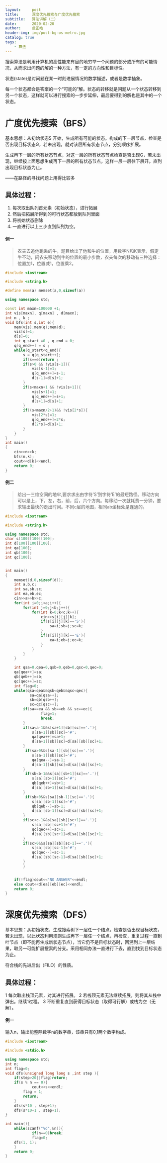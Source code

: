 ```yaml
---
layout:     post
title:      深度优先搜索与广度优先搜索
subtitle:   算法讲解（二）
date:       2020-02-20
author:     虞正皓
header-img: img/post-bg-os-metro.jpg
catalog: true
tags:
    - 算法
---
```

搜索算法是利用计算机的高性能来有目的地穷举一个问题的部分或所有的可能情况，从而求出问题的解的一种方法，有一定的方向性和目标性。

状态(state)是对问题在某一时刻进展情况的数学描述，或者是数学抽象。

每一个状态都会是答案的一个“可能的”解。状态的转移就是问题从一个状态转移到另一个状态，这样就可以进行搜索的一步步延伸，最后要得到的解也是其中的一个状态。

# 广度优先搜索（BFS）

基本思想：从初始状态S 开始，生成所有可能的状态。构成的下一层节点，检查是否出现目标状态G，若未出现，就对该层所有状态节点，分别顺序扩展。

生成再下一层的所有状态节点，对这一层的所有状态节点检查是否出现G，若未出现，继续按上面思想生成再下一层的所有状态节点，这样一层一层往下展开。直到出现目标状态为止。

——在路径的寻找问题上用得比较多

## 具体过程：
1. 每次取出队列首元素（初始状态），进行拓展
2. 然后把拓展所得到的可行状态都放到队列里面
3. 将初始状态删除
4. 一直进行以上三步直到队列为空。

#### 例一

> 农夫去追他跑丢的牛，题目给出了他和牛的位置，用数字N和K表示，假定牛不动，问农夫移动到牛的位置的最小步数，农夫每次的移动有三种选择：位置加1，位置减1，位置乘2。


```cpp
#include <iostream>

#include <string.h>

#define mem(a) memset(a,0,sizeof(a))

using namespace std;

const int maxn=100000 +1;
int vis[maxn], q[maxn] , d[maxn];
int n , k ;
void bfs(int s,int e){
    mem(vis);mem(q);mem(d);
    vis[s]=1;
    d[s]=0;
    int q_start =0 , q_end = 0;
    q[q_end++] = s ;
    while(q_start<q_end){
        s = q[q_start++];
        if(s==e)return ;
        if(s>0 && !vis[s-1]){
            vis[s-1]=1;
            q[q_end++]=s-1;
            d[s-1]=d[s]+1;
        }
        if(s<maxn+1 && !vis[s+1]){
            vis[s+1]=1;
            q[q_end++]=s+1;
            d[s+1]=d[s]+1;
        }
        if((s<maxn/2+1)&& !vis[2*s]){
            vis[2*s]=1;
            q[q_end++]=2*s;
            d[2*s]=d[s]+1;
        }
    }
}
int main()
{
    cin>>n>>k;
    bfs(n,k);
    cout<<d[k]<<endl;
    return 0;
}
```

#### 例二

>给出一三维空间的地牢,要求求出由字符’S’到字符’E’的最短路径。移动方向可以是上，下，左，右，前，后，六个方向。每移动一次就耗费一分钟，要求输出最快的走出时间。不同c层的地图，相同ab坐标处是连通的。

```cpp
#include <iostream>

#include <string.h>

using namespace std;
char s[100][100][100];
int d[100][100][100];
int qa[100];
int qb[100];
int qc[100];


int main()
{
    memset(d,0,sizeof(d));
    int a,b,c;
    int sa,sb,sc;
    int ea,eb,ec;
    cin>>a>>b>>c;
    for(int i=0;i<a;i++){
        for(int j=0;j<b;j++){
            for(int k=0;k<c;k++){
                cin>>s[i][j][k];
                if(s[i][j][k]=='S'){
                    sa=i;sb=j;sc=k;
                }
                if(s[i][j][k]=='E'){
                    ea=i;eb=j;ec=k;
                }
            }
        }
    }

    int qsa=0,qea=0,qsb=0,qeb=0,qsc=0,qec=0;
    qa[qea++]=sa;
    qb[qeb++]=sb;
    qc[qec++]=sc;
    int flag=0;
    while(qsa<qea&&qsb<qeb&&qsc<qec){
           sa=qa[qsa++];
           sb=qb[qsb++];
           sc=qc[qsc++];
        if(sa==ea && sb==eb && sc==ec){
                flag=1;
                break;
        }
        if(sa<a-1&&s[sa+1][sb][sc]=='.'){
            s[sa+1][sb][sc]='#';
            qa[qea++]=sa+1;
            d[sa+1][sb][sc]=d[sa][sb][sc]+1;
        }
         if(sa>0&&s[sa-1][sb][sc]=='.'){
            s[sa-1][sb][sc]='#';
            qa[qea--]=sa-1;
            d[sa-1][sb][sc]=d[sa][sb][sc]+1;
        }
         if(sb<b-1&&s[sa][sb+1][sc]=='.'){
            s[sa][sb+1][sc]='#';
            qb[qeb++]=sb+1;
            d[sa][sb+1][sc]=d[sa][sb][sc]+1;
        }
         if(sb>0&&s[sa][sb-1][sc]=='.'){
            s[sa][sb-1][sc]='#';
            qb[qeb--]=sb-1;
            d[sa][sb-1][sc]=d[sa][sb][sc]+1;
        }
        if(sc<c-1&&s[sa][sb][sc+1]=='.'){
            s[sa][sb][sc+1]='#';
            qc[qec++]=sc+1;
            d[sa][sb][sc+1]=d[sa][sb][sc]+1;
        }
        if(sc>0&&s[sa][sb][sc-1]=='.'){
            s[sa][sb][sc-1]='#';
            qc[qec--]=sc-1;
            d[sa][sb][sc-1]=d[sa][sb][sc]+1;
        }
        }


    if(!flag)cout<<"NO ANSWER"<<endl;
    else cout<<d[ea][eb][ec]<<endl;
    return 0;
}
```
# 深度优先搜索（DFS）

基本思想：从初始状态，生成搜索树下一层任一个结点，检查是否出现目标状态，若未出现，以此状态利用规则生成再下一层任一个结点，再检查，重复过程一直到叶节点（即不能再生成新状态节点），当它仍不是目标状态时，回溯到上一层结果，取另一可能扩展搜索的分支。采用相同办法一直进行下去，直到找到目标状态为止。

符合栈的先进后出（FILO）的性质。

## 具体过程：
1 每次取出栈顶元素，对其进行拓展。
2 若栈顶元素无法继续拓展，则将其从栈中弹出。继续1过程。
3 不断重复直到获得目标状态（取得可行解）或栈为空（无解）。

#### 例一

输入n，输出能整除数字n的数字串，该串只有0,1两个数字构成。
```cpp
#include <iostream>

#include <stdio.h>

using namespace std;
int n;
int flag=0;
void dfs(unsigned long long s ,int step ){
    if(step>20||flag)return;
    if(s % n == 0){
            cout<<s<<endl;
        flag = 1;
        return;
    }
    dfs(s*10 , step+1);
    dfs(s*10+1 , step+1);
}

int main(){
    while(scanf("%d",&n)){
            if(n==0)break;
            flag=0;
    dfs(1, 1);
    }
    return 0;
}
```
